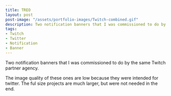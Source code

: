 ```yaml
---
title: TREO
layout: post
post-image: "/assets/portfolio-images/Twitch-combined.gif"
description: Two notification banners that I was commissioned to do by the same agency.
tags:
- Twitch
- Twitter
- Notification
- Banner
---
```


Two notification banners that I was commissioned to do by the same Twitch partner agency.

The image quality of these ones are low because they were intended for twitter. The ful size projects are much larger, but were not needed in the end.